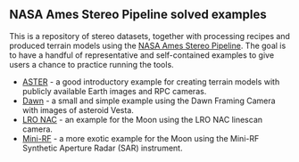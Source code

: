 NASA Ames Stereo Pipeline solved examples
-----------------------------------------

This is a repository of stereo datasets, together with processing recipes and produced terrain models using the [NASA Ames Stereo Pipeline](https://github.com/NeoGeographyToolkit/StereoPipeline). The goal is to have a handful of representative and self-contained examples to give users a chance to practice running the tools. 

  * [ASTER](https://github.com/NeoGeographyToolkit/StereoPipelineSolvedExamples/releases/tag/ASTER) - a good introductory example for creating terrain models with publicly available Earth images and RPC cameras.
  * [Dawn](https://github.com/NeoGeographyToolkit/StereoPipelineSolvedExamples/releases/tag/DawnFC) - a small and simple example using the Dawn Framing Camera with images of asteroid Vesta.
  * [LRO NAC](https://github.com/NeoGeographyToolkit/StereoPipelineSolvedExamples/releases/tag/LRONAC) - an example for the Moon using the LRO NAC linescan camera.
  * [Mini-RF](https://github.com/NeoGeographyToolkit/StereoPipelineSolvedExamples/releases/tag/MiniRF) - a more exotic example for the Moon using the Mini-RF Synthetic Aperture Radar (SAR) instrument.
  
